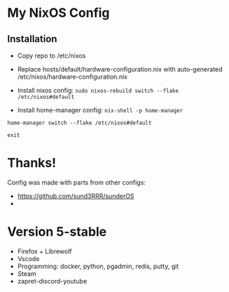 # My NixOS Config


## Installation

- Copy repo to /etc/nixos
- Replace hosts/default/hardware-configuration.nix with auto-generated /etc/nixos/hardware-configuration.nix

- Install nixos config:
`sudo nixos-rebuild switch --flake /etc/nixos#default`

- Install home-manager config:
`nix-shell -p home-manager`

`home-manager switch --flake /etc/nixos#default`

`exit`


# Thanks!

Config was made with parts from other configs:
- https://github.com/sund3RRR/sunderOS
- 


# Version 5-stable

- Firefox + Librewolf
- Vscode
- Programming: docker, python, pgadmin, redis, putty, git
- Steam
- zapret-discord-youtube
